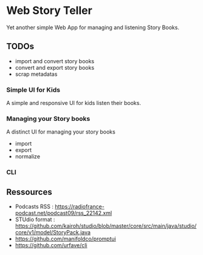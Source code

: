 # Web Story Teller
Yet another simple Web App for managing and listening Story Books.

## TODOs
- import and convert story books
- convert and export story books
- scrap metadatas
### Simple UI for Kids
A simple and responsive UI for kids listen their books.
### Managing your Story books
A distinct UI for managing your story books
- import
- export
- normalize
### CLI

## Ressources
 - Podcasts RSS : https://radiofrance-podcast.net/podcast09/rss_22142.xml
 - STUdio format : https://github.com/kairoh/studio/blob/master/core/src/main/java/studio/core/v1/model/StoryPack.java
 - https://github.com/manifoldco/promptui
 - https://github.com/urfave/cli